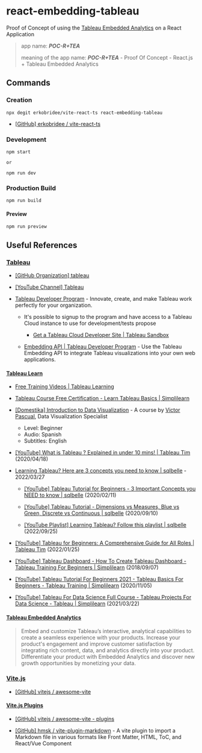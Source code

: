 # react-embedding-tableau

Proof of Concept of using the [Tableau Embedded Analytics](https://www.tableau.com/products/embedded-analytics) on a React Application

> app name: _**POC-R+TEA**_
>
> meaning of the app name: _**POC-R+TEA**_ - Proof Of Concept - React.js + Tableau Embedded Analytics

## Commands

### Creation

```
npx degit erkobridee/vite-react-ts react-embedding-tableau
```

- [[GitHub] erkobridee / vite-react-ts](https://github.com/erkobridee/vite-react-ts)

### Development

```
npm start

or

npm run dev
```

### Production Build

```
npm run build
```

#### Preview

```
npm run preview
```

## Useful References

### [Tableau](https://www.tableau.com/)

- [[GitHub Organization] tableau](https://github.com/tableau)

- [[YouTube Channel] Tableau](https://www.youtube.com/@tableau)

- [Tableau Developer Program](https://www.tableau.com/developer) - Innovate, create, and make Tableau work perfectly for your organization.

  - It's possible to signup to the program and have access to a Tableau Cloud instance to use for development/tests propose

    - [Get a Tableau Cloud Developer Site | Tableau Sandbox](https://www.tableau.com/developer/get-site)

  - [Embedding API | Tableau Developer Program](https://www.tableau.com/developer/tools/embedding-api) - Use the Tableau Embedding API to integrate Tableau visualizations into your own web applications.

#### [Tableau Learn](https://www.tableau.com/learn)

- [Free Training Videos | Tableau Learning](https://www.tableau.com/learn/training)

- [Tableau Course Free Certification - Learn Tableau Basics | Simplilearn](https://www.simplilearn.com/learn-tableau-online-free-course-skillup)

- [[Domestika] Introduction to Data Visualization](https://www.domestika.org/en/courses/64-introduction-to-data-visualization) - A course by [Victor Pascual](https://www.domestika.org/en/victorpascual), Data Visualization Specialist

  - Level: Beginner
  - Audio: Spanish
  - Subtitles: English

- [[YouTube] What is Tableau ? Explained in under 10 mins! | Tableau Tim](https://www.youtube.com/watch?v=7Jl-RwkzqQ4) (2020/04/18)

- [Learning Tableau? Here are 3 concepts you need to know | sqlbelle](https://www.sqlbelle.com/blog/learning-tableau-3-concepts-you-need-to-know) - 2022/03/27

  - [[YouTube] Tableau Tutorial for Beginners - 3 Important Concepts you NEED to know | sqlbelle](https://www.youtube.com/watch?v=4fst9Zm4-BM) (2020/02/11)

  - [[YouTube] Tableau Tutorial - Dimensions vs Measures, Blue vs Green, Discrete vs Continuous | sqlbelle](https://www.youtube.com/watch?v=LaDOkX1iWp8) (2020/09/10)

  - [[YouTube Playlist] Learning Tableau? Follow this playlist | sqlbelle](https://www.youtube.com/playlist?list=PLkZ_g9Y7eszLQMnIy0hylgO9kJD4643jn) (2022/09/25)

- [[YouTube] Tableau for Beginners: A Comprehensive Guide for All Roles | Tableau Tim](https://www.youtube.com/watch?v=ayc6AjOuQb0) (2022/01/25)

- [[YouTube] Tableau Dashboard - How To Create Tableau Dashboard - Tableau Training For Beginners | Simplilearn](https://www.youtube.com/watch?v=Hr5IE0qYkRs) (2018/09/07)

- [[YouTube] Tableau Tutorial For Beginners 2021 - Tableau Basics For Beginners - Tableau Training | Simplilearn](https://www.youtube.com/watch?v=l5HHUk7d8Xg) (2020/11/05)

- [[YouTube] Tableau For Data Science Full Course - Tableau Projects For Data Science - Tableau | Simplilearn](https://www.youtube.com/watch?v=C116gs2Y1nU) (2021/03/22)

#### [Tableau Embedded Analytics](https://www.tableau.com/products/embedded-analytics)

> Embed and customize Tableau’s interactive, analytical capabilities to create a seamless experience with your products. Increase your product's engagement and improve customer satisfaction by integrating rich content, data, and analytics directly into your product. Differentiate your product with Embedded Analytics and discover new growth opportunities by monetizing your data.

### [Vite.js](https://vitejs.dev/)

- [[GitHub] vitejs / awesome-vite](https://github.com/vitejs/awesome-vite)

#### [Vite.js Plugins](https://vitejs.dev/plugins/)

- [[GitHub] vitejs / awesome-vite - plugins](https://github.com/vitejs/awesome-vite#plugins)

- [[GitHub] hmsk / vite-plugin-markdown](https://github.com/hmsk/vite-plugin-markdown) - A vite plugin to import a Markdown file in various formats like Front Matter, HTML, ToC, and React/Vue Component
